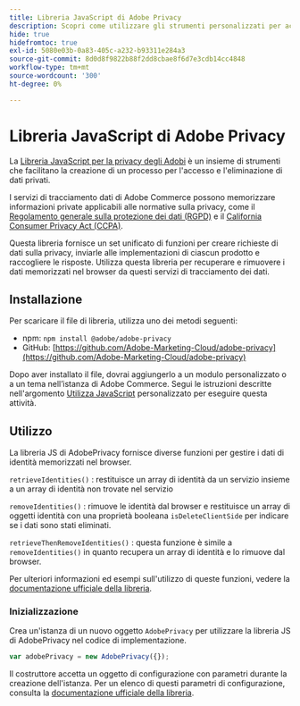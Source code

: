 ```yaml
---
title: Libreria JavaScript di Adobe Privacy
description: Scopri come utilizzare gli strumenti personalizzati per accedere ed eliminare le informazioni personali dei clienti raccolte da Adobe Commerce.
hide: true
hidefromtoc: true
exl-id: 5080e03b-0a83-405c-a232-b93311e284a3
source-git-commit: 8d0d8f9822b88f2dd8cbae8f6d7e3cdb14cc4848
workflow-type: tm+mt
source-wordcount: '300'
ht-degree: 0%

---
```


# Libreria JavaScript di Adobe Privacy

<!-- TODO: Remove hide metadata when the library has been integrated with Commerce. -->

La [Libreria JavaScript per la privacy degli Adobi](https://experienceleague.adobe.com/docs/experience-platform/privacy/js-library.html?lang=it) è un insieme di strumenti che facilitano la creazione di un processo per l&#39;accesso e l&#39;eliminazione di dati privati.

I servizi di tracciamento dati di Adobe Commerce possono memorizzare informazioni private applicabili alle normative sulla privacy, come il [Regolamento generale sulla protezione dei dati (RGPD)](gdpr.md) e il [California Consumer Privacy Act (CCPA)](ccpa.md).

Questa libreria fornisce un set unificato di funzioni per creare richieste di dati sulla privacy, inviarle alle implementazioni di ciascun prodotto e raccogliere le risposte. Utilizza questa libreria per recuperare e rimuovere i dati memorizzati nel browser da questi servizi di tracciamento dei dati.

## Installazione

Per scaricare il file di libreria, utilizza uno dei metodi seguenti:

- npm: `npm install @adobe/adobe-privacy`
- GitHub: [https://github.com/Adobe-Marketing-Cloud/adobe-privacy](https://github.com/Adobe-Marketing-Cloud/adobe-privacy)

Dopo aver installato il file, dovrai aggiungerlo a un modulo personalizzato o a un tema nell’istanza di Adobe Commerce. Segui le istruzioni descritte nell&#39;argomento [Utilizza JavaScript](https://developer.adobe.com/commerce/frontend-core/javascript/custom/) personalizzato per eseguire questa attività.

## Utilizzo

La libreria JS di AdobePrivacy fornisce diverse funzioni per gestire i dati di identità memorizzati nel browser.

`retrieveIdentities()`
: restituisce un array di identità da un servizio insieme a un array di identità non trovate nel servizio

`removeIdentities()`
: rimuove le identità dal browser e restituisce un array di oggetti identità con una proprietà booleana `isDeleteClientSide` per indicare se i dati sono stati eliminati.

`retrieveThenRemoveIdentities()`
: questa funzione è simile a `removeIdentities()` in quanto recupera un array di identità e lo rimuove dal browser.

Per ulteriori informazioni ed esempi sull&#39;utilizzo di queste funzioni, vedere la [documentazione ufficiale della libreria](https://experienceleague.adobe.com/docs/experience-platform/privacy/js-library.html?lang=it).

### Inizializzazione

Crea un&#39;istanza di un nuovo oggetto `AdobePrivacy` per utilizzare la libreria JS di AdobePrivacy nel codice di implementazione.

```js
var adobePrivacy = new AdobePrivacy({});
```

Il costruttore accetta un oggetto di configurazione con parametri durante la creazione dell&#39;istanza.
Per un elenco di questi parametri di configurazione, consulta la [documentazione ufficiale della libreria](https://experienceleague.adobe.com/docs/experience-platform/privacy/js-library.html?lang=it).
